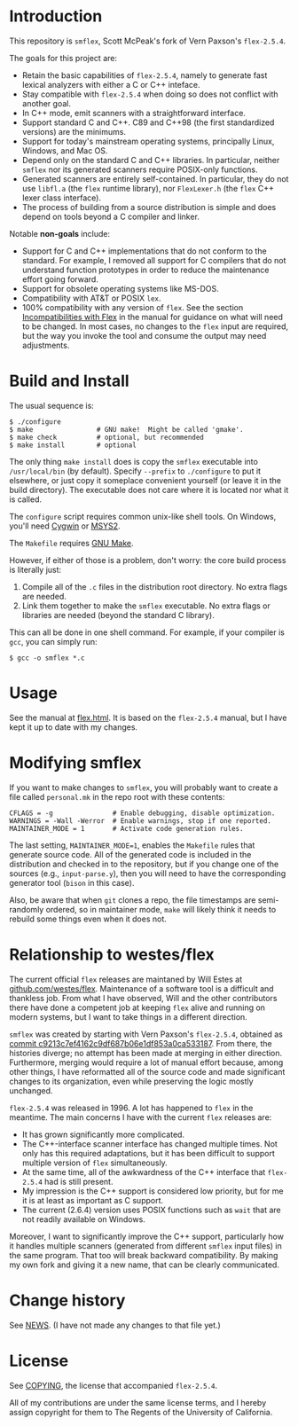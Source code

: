 # Introduction

This repository is `smflex`, Scott McPeak's fork of Vern Paxson's
`flex-2.5.4`.

The goals for this project are:

* Retain the basic capabilities of `flex-2.5.4`, namely to generate fast
  lexical analyzers with either a C or C++ inteface.
* Stay compatible with `flex-2.5.4` when doing so does not conflict with
  another goal.
* In C++ mode, emit scanners with a straightforward interface.
* Support standard C and C++.  C89 and C++98 (the first standardized
  versions) are the minimums.
* Support for today's mainstream operating systems, principally Linux,
  Windows, and Mac OS.
* Depend only on the standard C and C++ libraries.  In particular,
  neither `smflex` nor its generated scanners require POSIX-only
  functions.
* Generated scanners are entirely self-contained.  In particular, they
  do not use `libfl.a` (the `flex` runtime library), nor
  `FlexLexer.h` (the `flex` C++ lexer class interface).
* The process of building from a source distribution is simple and does
  depend on tools beyond a C compiler and linker.

Notable **non-goals** include:

* Support for C and C++ implementations that do not conform to the
  standard.  For example, I removed all support for C compilers that
  do not understand function prototypes in order
  to reduce the maintenance effort going forward.
* Support for obsolete operating systems like MS-DOS.
* Compatibility with AT&T or POSIX `lex`.
* 100% compatibility with any version of `flex`.  See the section
  [Incompatibilities with Flex](flex.html#incompatibilities-with-flex)
  in the manual for guidance on what will need to be changed.  In
  most cases, no changes to the `flex` input are required, but the
  way you invoke the tool and consume the output may need adjustments.

# Build and Install

The usual sequence is:

```
$ ./configure
$ make                # GNU make!  Might be called 'gmake'.
$ make check          # optional, but recommended
$ make install        # optional
```

The only thing `make install` does is copy the `smflex` executable into
`/usr/local/bin` (by default).  Specify `--prefix` to `./configure`
to put it elsewhere, or just copy it someplace convenient yourself
(or leave it in the build directory).
The executable does not care where it is located nor what it is
called.

The `configure` script requires common unix-like shell tools.  On
Windows, you'll need [Cygwin](https://www.cygwin.com/) or
[MSYS2](https://www.msys2.org/).

The `Makefile` requires [GNU Make](https://www.gnu.org/software/make/).

However, if either of those is a problem, don't worry: the core build
process is literally just:

1. Compile all of the `.c` files in the distribution root directory.
   No extra flags are needed.
2. Link them together to make the `smflex` executable.  No extra
   flags or libraries are needed (beyond the standard C library).

This can all be done in one shell command.  For example, if your
compiler is `gcc`, you can simply run:

```
$ gcc -o smflex *.c
```

# Usage

See the manual at [flex.html](flex.html).  It is based on the
`flex-2.5.4` manual, but I have kept it up to date with my
changes.

# Modifying smflex

If you want to make changes to `smflex`, you will probably want to
create a file called `personal.mk` in the repo root with these
contents:

```
CFLAGS = -g               # Enable debugging, disable optimization.
WARNINGS = -Wall -Werror  # Enable warnings, stop if one reported.
MAINTAINER_MODE = 1       # Activate code generation rules.
```

The last setting, `MAINTAINER_MODE=1`, enables the `Makefile` rules
that generate source code.  All of the generated code is included
in the distribution and checked in to the repository, but if you
change one of the sources (e.g., `input-parse.y`), then you will need
to have the corresponding generator tool (`bison` in this case).

Also, be aware that when `git` clones a repo, the file timestamps
are semi-randomly ordered, so in maintainer mode, `make` will likely
think it needs to rebuild some things even when it does not.

# Relationship to westes/flex

The current official `flex` releases are maintaned by Will Estes at
[github.com/westes/flex](https://github.com/westes/flex).  Maintenance
of a software tool is a difficult and thankless job.  From what I have
observed, Will and the other contributors there have done a competent
job at keeping `flex` alive and running on modern systems, but I want
to take things in a different direction.

`smflex` was created by starting with Vern Paxson's `flex-2.5.4`,
obtained as
[commit c9213c7ef4162c9df687b06e1df853a0ca533187](https://github.com/westes/flex/commit/c9213c7ef4162c9df687b06e1df853a0ca533187).
From there, the histories diverge; no attempt has been made at
merging in either direction.  Furthermore, merging would require a
lot of manual effort because, among other things, I have reformatted
all of the source code and made significant changes to its organization,
even while preserving the logic mostly unchanged.

`flex-2.5.4` was released in 1996.  A lot has happened to `flex` in the
meantime.  The main concerns I have with the current `flex` releases are:

* It has grown significantly more complicated.
* The C++-interface scanner interface has changed multiple times.
  Not only has this required adaptations, but it has been difficult
  to support multiple version of `flex` simultaneously.
* At the same time, all of the awkwardness of the C++ interface that
  `flex-2.5.4` had is still present.
* My impression is the C++ support is considered low priority, but
  for me it is at least as important as C support.
* The current (2.6.4) version uses POSIX functions such as `wait` that
  are not readily available on Windows.

Moreover, I want to significantly improve the C++ support, particularly
how it handles multiple scanners (generated from different `smflex` input files) in the same program.  That too will
break backward compatibility.  By making my own fork and giving it a
new name, that can be clearly communicated.

# Change history

See [NEWS](NEWS).  (I have not made any changes to that file yet.)

# License

See [COPYING](COPYING), the license that accompanied `flex-2.5.4`.

All of my contributions are under the same license terms, and I hereby
assign copyright for them to The Regents of the University of
California.
